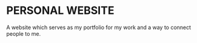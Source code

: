 # PERSONAL WEBSITE

A website which serves as my portfolio for my work and a way to connect people to me.